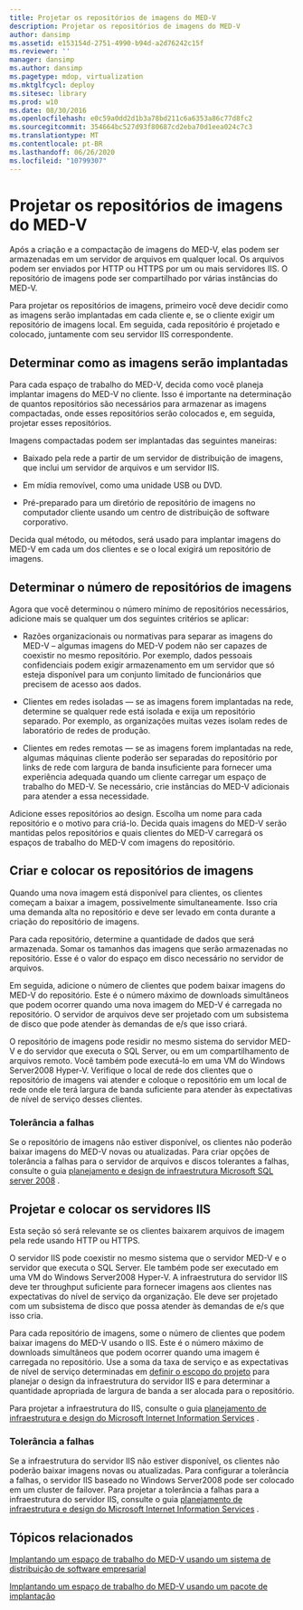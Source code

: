 ```yaml
---
title: Projetar os repositórios de imagens do MED-V
description: Projetar os repositórios de imagens do MED-V
author: dansimp
ms.assetid: e153154d-2751-4990-b94d-a2d76242c15f
ms.reviewer: ''
manager: dansimp
ms.author: dansimp
ms.pagetype: mdop, virtualization
ms.mktglfcycl: deploy
ms.sitesec: library
ms.prod: w10
ms.date: 08/30/2016
ms.openlocfilehash: e0c59a0dd2d1b3a78bd211c6a6353a86c77d8fc2
ms.sourcegitcommit: 354664bc527d93f80687cd2eba70d1eea024c7c3
ms.translationtype: MT
ms.contentlocale: pt-BR
ms.lasthandoff: 06/26/2020
ms.locfileid: "10799307"
---
```

# Projetar os repositórios de imagens do MED-V


Após a criação e a compactação de imagens do MED-V, elas podem ser armazenadas em um servidor de arquivos em qualquer local. Os arquivos podem ser enviados por HTTP ou HTTPS por um ou mais servidores IIS. O repositório de imagens pode ser compartilhado por várias instâncias do MED-V.

Para projetar os repositórios de imagens, primeiro você deve decidir como as imagens serão implantadas em cada cliente e, se o cliente exigir um repositório de imagens local. Em seguida, cada repositório é projetado e colocado, juntamente com seu servidor IIS correspondente.

## Determinar como as imagens serão implantadas


Para cada espaço de trabalho do MED-V, decida como você planeja implantar imagens do MED-V no cliente. Isso é importante na determinação de quantos repositórios são necessários para armazenar as imagens compactadas, onde esses repositórios serão colocados e, em seguida, projetar esses repositórios.

Imagens compactadas podem ser implantadas das seguintes maneiras:

-   Baixado pela rede a partir de um servidor de distribuição de imagens, que inclui um servidor de arquivos e um servidor IIS.

-   Em mídia removível, como uma unidade USB ou DVD.

-   Pré-preparado para um diretório de repositório de imagens no computador cliente usando um centro de distribuição de software corporativo.

Decida qual método, ou métodos, será usado para implantar imagens do MED-V em cada um dos clientes e se o local exigirá um repositório de imagens.

## Determinar o número de repositórios de imagens


Agora que você determinou o número mínimo de repositórios necessários, adicione mais se qualquer um dos seguintes critérios se aplicar:

-   Razões organizacionais ou normativas para separar as imagens do MED-V – algumas imagens do MED-V podem não ser capazes de coexistir no mesmo repositório. Por exemplo, dados pessoais confidenciais podem exigir armazenamento em um servidor que só esteja disponível para um conjunto limitado de funcionários que precisem de acesso aos dados.

-   Clientes em redes isoladas — se as imagens forem implantadas na rede, determine se qualquer rede está isolada e exija um repositório separado. Por exemplo, as organizações muitas vezes isolam redes de laboratório de redes de produção.

-   Clientes em redes remotas — se as imagens forem implantadas na rede, algumas máquinas cliente poderão ser separadas do repositório por links de rede com largura de banda insuficiente para fornecer uma experiência adequada quando um cliente carregar um espaço de trabalho do MED-V. Se necessário, crie instâncias do MED-V adicionais para atender a essa necessidade.

Adicione esses repositórios ao design. Escolha um nome para cada repositório e o motivo para criá-lo. Decida quais imagens do MED-V serão mantidas pelos repositórios e quais clientes do MED-V carregará os espaços de trabalho do MED-V com imagens do repositório.

## Criar e colocar os repositórios de imagens


Quando uma nova imagem está disponível para clientes, os clientes começam a baixar a imagem, possivelmente simultaneamente. Isso cria uma demanda alta no repositório e deve ser levado em conta durante a criação do repositório de imagens.

Para cada repositório, determine a quantidade de dados que será armazenada. Somar os tamanhos das imagens que serão armazenadas no repositório. Esse é o valor do espaço em disco necessário no servidor de arquivos.

Em seguida, adicione o número de clientes que podem baixar imagens do MED-V do repositório. Este é o número máximo de downloads simultâneos que podem ocorrer quando uma nova imagem do MED-V é carregada no repositório. O servidor de arquivos deve ser projetado com um subsistema de disco que pode atender às demandas de e/s que isso criará.

O repositório de imagens pode residir no mesmo sistema do servidor MED-V e do servidor que executa o SQL Server, ou em um compartilhamento de arquivos remoto. Você também pode executá-lo em uma VM do Windows Server2008 Hyper-V. Verifique o local de rede dos clientes que o repositório de imagens vai atender e coloque o repositório em um local de rede onde ele terá largura de banda suficiente para atender às expectativas de nível de serviço desses clientes.

### Tolerância a falhas

Se o repositório de imagens não estiver disponível, os clientes não poderão baixar imagens do MED-V novas ou atualizadas. Para criar opções de tolerância a falhas para o servidor de arquivos e discos tolerantes a falhas, consulte o guia [planejamento e design de infraestrutura Microsoft SQL server 2008](https://go.microsoft.com/fwlink/?LinkId=163302) .

## Projetar e colocar os servidores IIS


Esta seção só será relevante se os clientes baixarem arquivos de imagem pela rede usando HTTP ou HTTPS.

O servidor IIS pode coexistir no mesmo sistema que o servidor MED-V e o servidor que executa o SQL Server. Ele também pode ser executado em uma VM do Windows Server2008 Hyper-V. A infraestrutura do servidor IIS deve ter throughput suficiente para fornecer imagens aos clientes nas expectativas do nível de serviço da organização. Ele deve ser projetado com um subsistema de disco que possa atender às demandas de e/s que isso cria.

Para cada repositório de imagens, some o número de clientes que podem baixar imagens do MED-V usando o IIS. Este é o número máximo de downloads simultâneos que podem ocorrer quando uma imagem é carregada no repositório. Use a soma da taxa de serviço e as expectativas de nível de serviço determinadas em [definir o escopo do projeto](define-the-project-scope.md) para planejar o design da infraestrutura do servidor IIS e para determinar a quantidade apropriada de largura de banda a ser alocada para o repositório.

Para projetar a infraestrutura do IIS, consulte o guia [planejamento de infraestrutura e design do Microsoft Internet Information Services](https://go.microsoft.com/fwlink/?LinkId=160826) .

### Tolerância a falhas

Se a infraestrutura do servidor IIS não estiver disponível, os clientes não poderão baixar imagens novas ou atualizadas. Para configurar a tolerância a falhas, o servidor IIS baseado no Windows Server2008 pode ser colocado em um cluster de failover. Para projetar a tolerância a falhas para a infraestrutura do servidor IIS, consulte o guia [planejamento de infraestrutura e design do Microsoft Internet Information Services](https://go.microsoft.com/fwlink/?LinkId=160826) .

## Tópicos relacionados


[Implantando um espaço de trabalho do MED-V usando um sistema de distribuição de software empresarial](deploying-a-med-v-workspace-using-an-enterprise-software-distribution-system.md)

[Implantando um espaço de trabalho do MED-V usando um pacote de implantação](deploying-a-med-v-workspace-using-a-deployment-package.md)

 

 





